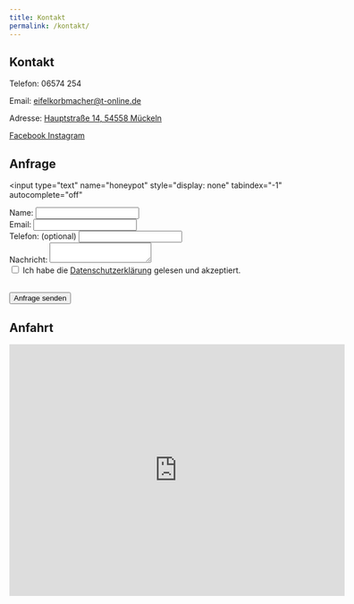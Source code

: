 ```yaml
---
title: Kontakt
permalink: /kontakt/
---
```


## Kontakt 

Telefon: 06574 254

Email: [eifelkorbmacher@t-online.de](mailto:eifelkorbmacher@t-online.de)

Adresse: [Hauptstraße 14, 54558 Mückeln](https://maps.app.goo.gl/5jhZEiGqsMhkuca29)

<a href="https://facebook.com/wolfgang.gladziewski">
  <i class="fab fa-fw fa-facebook"></i>Facebook
</a>

<a href="https://instagram.com/eifelkorbmacher">
  <i class="fab fa-fw fa-instagram"></i>Instagram
</a>

## Anfrage

<!-- Complete form with reCAPTCHA and custom fields -->
<form action="https://api.staticforms.xyz/submit" method="POST">
  <!-- Required: Your Static Forms API key -->
  <input type="hidden" name="apiKey" value="sf_dce4nj7afl1lmfa33b18bi6h">

  <!-- Enable reply-to functionality -->
  <input type="hidden" name="replyTo" value="@">

  <!-- Anti-spam honeypot field -->
  <input
    type="text"
    name="honeypot"
    style="display: none"
    tabindex="-1"
    autocomplete="off"
  >

  <!-- Form fields -->
  <div class="form-group">
    <label for="name">Name:</label>
    <input type="text" id="name" name="Name" required>
  </div>

  <div class="form-group">
    <label for="email">Email:</label>
    <input type="email" id="email" name="Email" required>
  </div>  

  <div class="form-group">
    <label for="phone">Telefon: (optional)</label>
    <input type="tel" id="phone" name="Telefon">
  </div>

  <div class="form-group">
    <label for="message">Nachricht:</label>
    <textarea id="message" name="Nachricht" required></textarea>
  </div>

  <!-- Data Privacy Checkbox -->
  <div class="form-group">
    <input type="checkbox" name="Datenschutz" required>
    Ich habe die <a href="/datenschutz" target="_blank">Datenschutzerklärung</a> gelesen und akzeptiert.
  </div>

  <!-- Optional redirect URLs -->
  <input type="hidden" name="redirectTo" value="http://localhost:4000/success">

  <div>&nbsp;</div>

  <button type="submit">Anfrage senden</button>
</form>

## Anfahrt

<iframe src="https://www.google.com/maps/embed?pb=!1m18!1m12!1m3!1d2560.426126057443!2d6.919659076833706!3d50.08623091352124!2m3!1f0!2f0!3f0!3m2!1i1024!2i768!4f13.1!3m3!1m2!1s0x47be34eeba728d45%3A0xd6006320a8f03b18!2sKorbmacher%20Wolfgang%20Gladziewski!5e0!3m2!1sde!2sde!4v1749676530618!5m2!1sde!2sde" width="600" height="450" style="border:0;" allowfullscreen="" loading="lazy" referrerpolicy="no-referrer-when-downgrade"></iframe>

